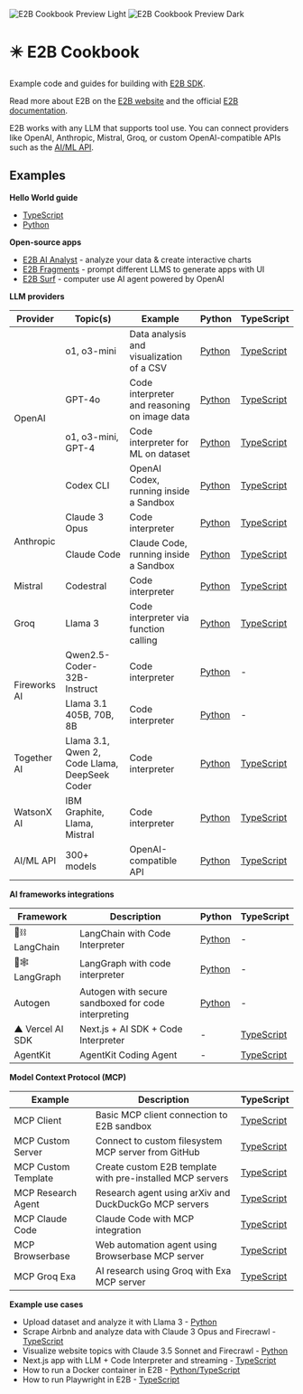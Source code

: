 ![E2B Cookbook Preview Light](/readme-assets/cookbook-light.png#gh-light-mode-only)
![E2B Cookbook Preview Dark](/readme-assets/cookbook-dark.png#gh-dark-mode-only)

# ✴️ E2B Cookbook

Example code and guides for building with [E2B SDK](https://github.com/e2b-dev/e2b).

Read more about E2B on the [E2B website](https://e2b.dev) and the official [E2B documentation](https://e2b.dev/docs).

E2B works with any LLM that supports tool use. You can connect providers like OpenAI, Anthropic, Mistral, Groq, or custom OpenAI-compatible APIs such as the [AI/ML API](https://aimlapi.com/app/?utm_source=e2b&utm_medium=github&utm_campaign=integration).

## Examples

**Hello World guide**

- [TypeScript](https://github.com/e2b-dev/e2b-cookbook/tree/main/examples/hello-world-js)
- [Python](https://github.com/e2b-dev/e2b-cookbook/tree/main/examples/hello-world-python)

**Open-source apps**

- [E2B AI Analyst](https://github.com/e2b-dev/ai-analyst) - analyze your data & create interactive charts
- [E2B Fragments](https://github.com/e2b-dev/fragments) - prompt different LLMS to generate apps with UI
- [E2B Surf](https://github.com/e2b-dev/surf) - computer use AI agent powered by OpenAI

**LLM providers**

<table>
  <thead>
    <tr>
      <th>Provider</th>
      <th>Topic(s)</th>
      <th>Example</th>
      <th>Python</th>
      <th>TypeScript</th>
    </tr>
  </thead>
  <tbody>
    <tr>
      <td rowspan="4">OpenAI</td>
      <td>o1, o3-mini</td>
      <td>Data analysis and visualization of a CSV</td>
      <td><a href="https://github.com/e2b-dev/e2b-cookbook/tree/main/examples/openai-python">Python</a></td>
      <td><a href="https://github.com/e2b-dev/e2b-cookbook/tree/main/examples/openai-js">TypeScript</a></td>
    </tr>
    <tr>
      <td>GPT-4o</td>
      <td>Code interpreter and reasoning on image data</td>
      <td><a href="https://github.com/e2b-dev/e2b-cookbook/tree/main/examples/gpt-4o-python">Python</a></td>
      <td><a href="https://github.com/e2b-dev/e2b-cookbook/tree/main/examples/gpt-4o-js">TypeScript</a></td>
    </tr>
    <tr>
      <td>o1, o3-mini, GPT-4</td>
      <td>Code interpreter for ML on dataset</td>
      <td><a href="https://github.com/e2b-dev/e2b-cookbook/tree/main/examples/o1-and-gpt-4-python">Python</a></td>
      <td><a href="https://github.com/e2b-dev/e2b-cookbook/tree/main/examples/o1-and-gpt-4-js">TypeScript</a></td>
    </tr>
    <tr>
      <td>Codex CLI</td>
      <td>OpenAI Codex, running inside a Sandbox</td>
      <td><a href="https://github.com/e2b-dev/e2b-cookbook/tree/main/examples/openai-codex-in-sandbox-python">Python</a></td>
      <td><a href="https://github.com/e2b-dev/e2b-cookbook/tree/main/examples/openai-codex-in-sandbox-js">TypeScript</a></td>
    </tr>
    <tr>
      <td rowspan="2">Anthropic</td>
      <td>Claude 3 Opus</td>
      <td>Code interpreter</td>
      <td><a href="https://github.com/e2b-dev/e2b-cookbook/tree/main/examples/claude-code-interpreter-python">Python</a></td>
      <td><a href="https://github.com/e2b-dev/e2b-cookbook/tree/main/examples/claude-code-interpreter-js">TypeScript</a></td>
    </tr>
    <tr>
      <td>Claude Code</td>
      <td>Claude Code, running inside a Sandbox</td>
      <td><a href="https://github.com/e2b-dev/e2b-cookbook/tree/main/examples/anthropic-claude-code-in-sandbox-python">Python</a></td>
      <td><a href="https://github.com/e2b-dev/e2b-cookbook/tree/main/examples/anthropic-claude-code-in-sandbox-js">TypeScript</a></td>
    </tr>
    <tr>
      <td>Mistral</td>
      <td>Codestral</td>
      <td>Code interpreter</td>
      <td><a href="https://github.com/e2b-dev/e2b-cookbook/tree/main/examples/codestral-code-interpreter-python">Python</a></td>
      <td><a href="https://github.com/e2b-dev/e2b-cookbook/tree/main/examples/codestral-code-interpreter-js">TypeScript</a></td>
    </tr>
    <tr>
      <td>Groq</td>
      <td>Llama 3</td>
      <td>Code interpreter via function calling</td>
      <td><a href="https://github.com/e2b-dev/e2b-cookbook/blob/main/examples/groq-code-interpreter-python/llama_3_code_interpreter.ipynb">Python</a></td>
      <td><a href="https://github.com/e2b-dev/e2b-cookbook/blob/main/examples/groq-code-interpreter-js">TypeScript</a></td>
    </tr>
    <tr>
      <td rowspan="2">Fireworks AI</td>
      <td>Qwen2.5-Coder-32B-Instruct</td>
      <td>Code interpreter</td>
      <td><a href="https://github.com/e2b-dev/e2b-cookbook/blob/main/examples/fireworks-code-interpreter-python/qwen_code_interpreter.ipynb">Python</a></td>
      <td>-</td>
    </tr>
    <tr>
      <td>Llama 3.1 405B, 70B, 8B</td>
      <td>Code interpreter</td>
      <td><a href="https://github.com/e2b-dev/e2b-cookbook/blob/fireworks/examples/fireworks-code-interpreter-python/llama_3.1_code_interpreter.ipynb">Python</a></td>
      <td>-</td>
    </tr>
    <tr>
      <td>Together AI</td>
      <td>Llama 3.1, Qwen 2, Code Llama, DeepSeek Coder</td>
      <td>Code interpreter</td>
      <td><a href="https://github.com/e2b-dev/e2b-cookbook/tree/main/examples/together-ai-code-interpreter-python">Python</a></td>
      <td><a href="https://github.com/e2b-dev/e2b-cookbook/tree/main/examples/together-ai-code-interpreter-js">TypeScript</a></td>
    </tr>
    <tr>
      <td>WatsonX AI</td>
      <td>IBM Graphite, Llama, Mistral</td>
      <td>Code interpreter</td>
      <td><a href="https://github.com/e2b-dev/e2b-cookbook/tree/main/examples/watsonx-ai-code-interpreter-python">Python</a></td>
      <td><a href="https://github.com/e2b-dev/e2b-cookbook/tree/main/examples/watsonx-ai-code-interpreter-js">TypeScript</a></td>
    </tr>
    <tr>
      <td>AI/ML API</td>
      <td> 300+ models</td>
      <td>OpenAI-compatible API</td>
      <td><a href="https://github.com/e2b-dev/e2b-cookbook/tree/main/examples/aimlapi-python">Python</a></td>
      <td><a href="https://github.com/e2b-dev/e2b-cookbook/tree/main/examples/aimlapi-js">TypeScript</a></td>
    </tr>
  </tbody>
</table>

**AI frameworks integrations**

<table>
  <thead>
    <tr>
      <th>Framework</th>
      <th>Description</th>
      <th>Python</th>
      <th>TypeScript</th>
    </tr>
  </thead>
  <tbody>
    <tr>
      <td>🦜⛓️ LangChain</td>
      <td>LangChain with Code Interpreter</td>
      <td><a href="https://github.com/e2b-dev/e2b-cookbook/tree/main/examples/langchain-python">Python</a></td>
      <td>-</td>
    </tr>
    <tr>
      <td>🦜🕸️ LangGraph</td>
      <td>LangGraph with code interpreter</td>
      <td><a href="https://github.com/e2b-dev/e2b-cookbook/tree/main/examples/langgraph-python">Python</a></td>
      <td>-</td>
    </tr>
    <tr>
      <td>Autogen</td>
      <td>Autogen with secure sandboxed for code interpreting</td>
      <td><a href="https://github.com/e2b-dev/e2b-cookbook/tree/main/examples/autogen-python">Python</a></td>
      <td>-</td>
    </tr>
    <tr>
    <td>▲ Vercel AI SDK</td>
      <td>Next.js + AI SDK + Code Interpreter</td>
      <td>-</td>
      <td><a href="https://github.com/e2b-dev/e2b-cookbook/tree/main/examples/nextjs-code-interpreter">TypeScript</a></td>
    </tr>
    <tr>
    <td>AgentKit</td>
      <td>AgentKit Coding Agent</td>
      <td>-</td>
      <td><a href="https://github.com/e2b-dev/e2b-cookbook/tree/main/examples/agentkit-coding-agent">TypeScript</a></td>
    </tr>
  </tbody>
</table>

**Model Context Protocol (MCP)**

<table>
  <thead>
    <tr>
      <th>Example</th>
      <th>Description</th>
      <th>TypeScript</th>
    </tr>
  </thead>
  <tbody>
    <tr>
      <td>MCP Client</td>
      <td>Basic MCP client connection to E2B sandbox</td>
      <td><a href="https://github.com/e2b-dev/e2b-cookbook/tree/main/examples/mcp-client-js">TypeScript</a></td>
    </tr>
    <tr>
      <td>MCP Custom Server</td>
      <td>Connect to custom filesystem MCP server from GitHub</td>
      <td><a href="https://github.com/e2b-dev/e2b-cookbook/tree/main/examples/mcp-custom-server-js">TypeScript</a></td>
    </tr>
    <tr>
      <td>MCP Custom Template</td>
      <td>Create custom E2B template with pre-installed MCP servers</td>
      <td><a href="https://github.com/e2b-dev/e2b-cookbook/tree/main/examples/mcp-custom-template-js">TypeScript</a></td>
    </tr>
    <tr>
      <td>MCP Research Agent</td>
      <td>Research agent using arXiv and DuckDuckGo MCP servers</td>
      <td><a href="https://github.com/e2b-dev/e2b-cookbook/tree/main/examples/mcp-research-agent-js">TypeScript</a></td>
    </tr>
    <tr>
      <td>MCP Claude Code</td>
      <td>Claude Code with MCP integration</td>
      <td><a href="https://github.com/e2b-dev/e2b-cookbook/tree/main/examples/mcp-claude-code-js">TypeScript</a></td>
    </tr>
    <tr>
      <td>MCP Browserbase</td>
      <td>Web automation agent using Browserbase MCP server</td>
      <td><a href="https://github.com/e2b-dev/e2b-cookbook/tree/main/examples/mcp-browserbase-js">TypeScript</a></td>
    </tr>
    <tr>
      <td>MCP Groq Exa</td>
      <td>AI research using Groq with Exa MCP server</td>
      <td><a href="https://github.com/e2b-dev/e2b-cookbook/tree/main/examples/mcp-groq-exa-js">TypeScript</a></td>
    </tr>
  </tbody>
</table>

**Example use cases**

- Upload dataset and analyze it with Llama 3 - [Python](https://github.com/e2b-dev/e2b-cookbook/tree/main/examples/upload-dataset-code-interpreter)
- Scrape Airbnb and analyze data with Claude 3 Opus and Firecrawl - [TypeScript](https://github.com/e2b-dev/e2b-cookbook/tree/main/examples/firecrawl-scrape-and-analyze-airbnb-data)
- Visualize website topics with Claude 3.5 Sonnet and Firecrawl - [Python](https://github.com/e2b-dev/e2b-cookbook/tree/main/examples/claude-visualize-website-topics)
- Next.js app with LLM + Code Interpreter and streaming - [TypeScript](https://github.com/e2b-dev/e2b-cookbook/tree/main/examples/nextjs-code-interpreter)
- How to run a Docker container in E2B - [Python/TypeScript](https://github.com/e2b-dev/e2b-cookbook/tree/main/examples/docker-in-e2b)
- How to run Playwright in E2B - [TypeScript](https://github.com/e2b-dev/e2b-cookbook/tree/main/examples/playwright-in-e2b)
